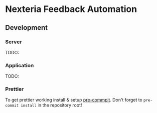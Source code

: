 # Nexteria Feedback Automation

## Development

### Server

TODO:

### Application

TODO:

### Prettier

To get prettier working install & setup [pre-commpit](https://pre-commit.com/). Don't forget to `pre-commit install` in the repository root!
